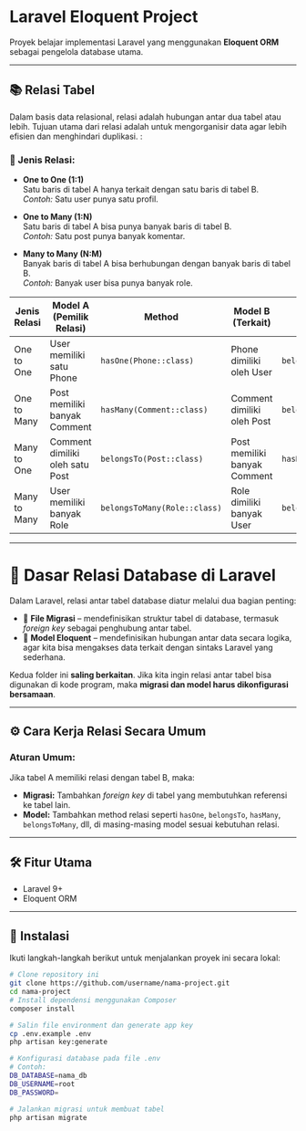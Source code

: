 # Laravel Eloquent Project

Proyek belajar implementasi Laravel yang menggunakan **Eloquent ORM** sebagai pengelola database utama.

---

## 📚 Relasi Tabel

Dalam basis data relasional, relasi adalah hubungan antar dua tabel atau lebih. Tujuan utama dari relasi adalah untuk mengorganisir data agar lebih efisien dan menghindari duplikasi.
:   

### 🔗 Jenis Relasi:

- **One to One (1:1)**  
  Satu baris di tabel A hanya terkait dengan satu baris di tabel B.  
  _Contoh:_ Satu user punya satu profil.

- **One to Many (1:N)**  
  Satu baris di tabel A bisa punya banyak baris di tabel B.  
  _Contoh:_ Satu post punya banyak komentar.

- **Many to Many (N:M)**  
  Banyak baris di tabel A bisa berhubungan dengan banyak baris di tabel B.  
  _Contoh:_ Banyak user bisa punya banyak role.

  
| Jenis Relasi | Model A (Pemilik Relasi)        | Method                       | Model B (Terkait)            | Inverse (di Model B)         |
| ------------ | ------------------------------- | ---------------------------- | ---------------------------- | ---------------------------- |
| One to One   | User memiliki satu Phone        | `hasOne(Phone::class)`       | Phone dimiliki oleh User     | `belongsTo(User::class)`     |
| One to Many  | Post memiliki banyak Comment    | `hasMany(Comment::class)`    | Comment dimiliki oleh Post   | `belongsTo(Post::class)`     |
| Many to One  | Comment dimiliki oleh satu Post | `belongsTo(Post::class)`     | Post memiliki banyak Comment | `hasMany(Comment::class)`    |
| Many to Many | User memiliki banyak Role       | `belongsToMany(Role::class)` | Role dimiliki banyak User    | `belongsToMany(User::class)` |

---



# 📌 Dasar Relasi Database di Laravel

Dalam Laravel, relasi antar tabel database diatur melalui dua bagian penting:

- 📂 **File Migrasi** – mendefinisikan struktur tabel di database, termasuk *foreign key* sebagai penghubung antar tabel.
- 🧱 **Model Eloquent** – mendefinisikan hubungan antar data secara logika, agar kita bisa mengakses data terkait dengan sintaks Laravel yang sederhana.

Kedua folder ini **saling berkaitan**. Jika kita ingin relasi antar tabel bisa digunakan di kode program, maka **migrasi dan model harus dikonfigurasi bersamaan**.

---

## ⚙️ Cara Kerja Relasi Secara Umum

### Aturan Umum:

Jika tabel A memiliki relasi dengan tabel B, maka:

- **Migrasi:** Tambahkan *foreign key* di tabel yang membutuhkan referensi ke tabel lain.
- **Model:** Tambahkan method relasi seperti `hasOne`, `belongsTo`, `hasMany`, `belongsToMany`, dll, di masing-masing model sesuai kebutuhan relasi.

---

## 🛠️ Fitur Utama

- Laravel 9+
- Eloquent ORM

---

## 🚀 Instalasi

Ikuti langkah-langkah berikut untuk menjalankan proyek ini secara lokal:

```bash
# Clone repository ini
git clone https://github.com/username/nama-project.git
cd nama-project
# Install dependensi menggunakan Composer
composer install

# Salin file environment dan generate app key
cp .env.example .env
php artisan key:generate

# Konfigurasi database pada file .env
# Contoh:
DB_DATABASE=nama_db
DB_USERNAME=root
DB_PASSWORD=

# Jalankan migrasi untuk membuat tabel
php artisan migrate
```